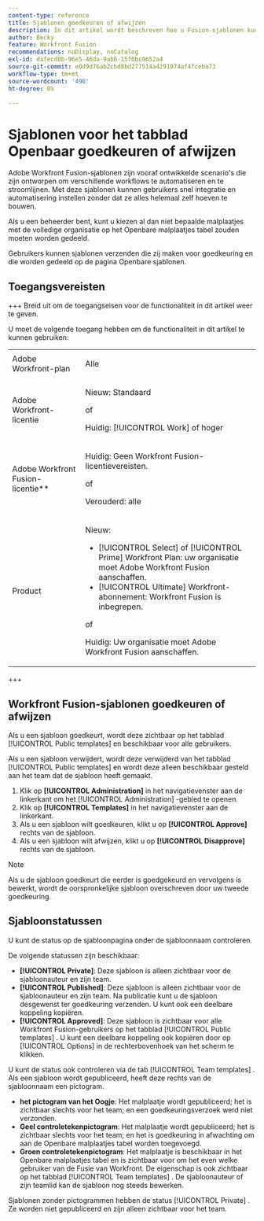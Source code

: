 ```yaml
---
content-type: reference
title: Sjablonen goedkeuren of afwijzen
description: In dit artikel wordt beschreven hoe u Fusion-sjablonen kunt goedkeuren of afwijzen.
author: Becky
feature: Workfront Fusion
recommendations: noDisplay, noCatalog
exl-id: dafecd8b-96e5-46da-9ab6-15f0bc9b52a4
source-git-commit: e0d9d76ab2cbd8bd277514a4291974af4fceba73
workflow-type: tm+mt
source-wordcount: '496'
ht-degree: 0%

---
```


# Sjablonen voor het tabblad Openbaar goedkeuren of afwijzen

Adobe Workfront Fusion-sjablonen zijn vooraf ontwikkelde scenario&#39;s die zijn ontworpen om verschillende workflows te automatiseren en te stroomlijnen. Met deze sjablonen kunnen gebruikers snel integratie en automatisering instellen zonder dat ze alles helemaal zelf hoeven te bouwen.

Als u een beheerder bent, kunt u kiezen al dan niet bepaalde malplaatjes met de volledige organisatie op het Openbare malplaatjes tabel zouden moeten worden gedeeld.

Gebruikers kunnen sjablonen verzenden die zij maken voor goedkeuring en die worden gedeeld op de pagina Openbare sjablonen. <!--do the have to be requested or can an admin just choose to approve?-->

## Toegangsvereisten

+++ Breid uit om de toegangseisen voor de functionaliteit in dit artikel weer te geven.

U moet de volgende toegang hebben om de functionaliteit in dit artikel te kunnen gebruiken:

<table style="table-layout:auto">
  <col>
  <col>
  <tbody>
    <tr>
      <td role="rowheader">Adobe Workfront-plan</td>
      <td><p>Alle</p></td>
    </tr>
    <tr data-mc-conditions="">
      <td role="rowheader">Adobe Workfront-licentie</td>
      <td><p>Nieuw: Standaard</p><p>of</p><p>Huidig: [!UICONTROL Work] of hoger</p></td>
    </tr>
    <tr>
      <td role="rowheader">Adobe Workfront Fusion-licentie**</td>
      <td>
        <p>Huidig: Geen Workfront Fusion-licentievereisten.</p>
        <p>of</p>
        <p>Verouderd: alle</p>
      </td>
    </tr>
    <tr>
      <td role="rowheader">Product</td>
      <td>
        <p>Nieuw:</p>
        <ul>
          <li>[!UICONTROL Select] of [!UICONTROL Prime] Workfront Plan: uw organisatie moet Adobe Workfront Fusion aanschaffen.</li>
          <li>[!UICONTROL Ultimate] Workfront-abonnement: Workfront Fusion is inbegrepen.</li>
        </ul>
        <p>of</p>
        <p>Huidig: Uw organisatie moet Adobe Workfront Fusion aanschaffen.</p>
      </td>
    </tr>
  </tbody>
</table>

<!--
For more detail about the information in this table, see [Access requirements in Workfront documentation](/help/quicksilver/administration-and-setup/add-users/access-levels-and-object-permissions/access-level-requirements-in-documentation.md). 

For information on Adobe Workfront Fusion licenses, see [Adobe Workfront Fusion licenses](../../workfront-fusion/get-started/license-automation-vs-integration.md).-->

+++

## Workfront Fusion-sjablonen goedkeuren of afwijzen

Als u een sjabloon goedkeurt, wordt deze zichtbaar op het tabblad [!UICONTROL Public templates] en beschikbaar voor alle gebruikers.

Als u een sjabloon verwijdert, wordt deze verwijderd van het tabblad [!UICONTROL Public templates] en wordt deze alleen beschikbaar gesteld aan het team dat de sjabloon heeft gemaakt.

1. Klik op **[!UICONTROL Administration]** in het navigatievenster aan de linkerkant om het [!UICONTROL Administration] -gebied te openen.
1. Klik op **[!UICONTROL Templates]** in het navigatievenster aan de linkerkant.
1. Als u een sjabloon wilt goedkeuren, klikt u op **[!UICONTROL Approve]** rechts van de sjabloon.
1. Als u een sjabloon wilt afwijzen, klikt u op **[!UICONTROL Disapprove]** rechts van de sjabloon.

>[!NOTE]
>
>Als u de sjabloon goedkeurt die eerder is goedgekeurd en vervolgens is bewerkt, wordt de oorspronkelijke sjabloon overschreven door uw tweede goedkeuring.


## Sjabloonstatussen

U kunt de status op de sjabloonpagina onder de sjabloonnaam controleren.

De volgende statussen zijn beschikbaar:

* **[!UICONTROL Private]**: Deze sjabloon is alleen zichtbaar voor de sjabloonauteur en zijn team.
* **[!UICONTROL Published]**: Deze sjabloon is alleen zichtbaar voor de sjabloonauteur en zijn team. Na publicatie kunt u de sjabloon desgewenst ter goedkeuring verzenden. U kunt ook een deelbare koppeling kopiëren.
* **[!UICONTROL Approved]**: Deze sjabloon is zichtbaar voor alle Workfront Fusion-gebruikers op het tabblad [!UICONTROL Public templates] . U kunt een deelbare koppeling ook kopiëren door op [!UICONTROL Options] in de rechterbovenhoek van het scherm te klikken.

U kunt de status ook controleren via de tab [!UICONTROL Team templates] . Als een sjabloon wordt gepubliceerd, heeft deze rechts van de sjabloonnaam een pictogram.

* **het pictogram van het Oogje**: Het malplaatje wordt gepubliceerd; het is zichtbaar slechts voor het team; en een goedkeuringsverzoek werd niet verzonden.
* **Geel controletekenpictogram**: Het malplaatje wordt gepubliceerd; het is zichtbaar slechts voor het team; en het is goedkeuring in afwachting om aan de Openbare malplaatjes tabel worden toegevoegd.
* **Groen controletekenpictogram**: Het malplaatje is beschikbaar in het Openbare malplaatjes tabel en is zichtbaar voor om het even welke gebruiker van de Fusie van Workfront. De eigenschap is ook zichtbaar op het tabblad [!UICONTROL Team templates] . De sjabloonauteur of zijn teamlid kan de sjabloon nog steeds bewerken.

Sjablonen zonder pictogrammen hebben de status [!UICONTROL Private] . Ze worden niet gepubliceerd en zijn alleen zichtbaar voor het team.


<!--

## Questions about how this works

Editing

1. If an admin edits a template, do they have to publish again? ... Do they have to approve again?
1. What does publishing actually do?
1. Does a user have to submit for approval to share on the Public tab or can admin go through and approve/reject which ones they want? 
1. What is the admin approving? Does a user have to submit it for approval? 



What does "Publishing" mean?
What does "Approving" mean?
If an admin edits a template, do they have to publish again? ... Do they have to approve again?
Does a user have to submit for approval to share on the Public tab or can admin go through and approve/reject which ones they want? 
What is the admin approving? Does a user have to submit it for approval?

-->
